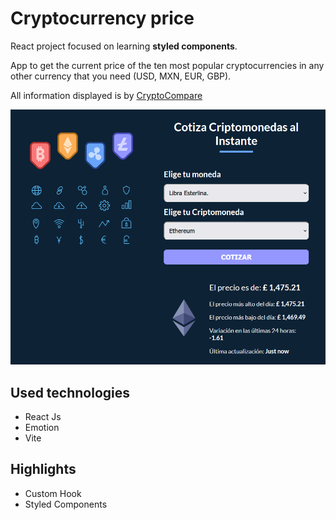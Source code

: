 # Cryptocurrency price

React project focused on learning **styled components**.

App to get the current price of the ten most popular cryptocurrencies in any other currency that you need (USD, MXN, EUR, GBP).

All information displayed is by [CryptoCompare](https://min-api.cryptocompare.com)

![App Screen](./src/assets/img/app_screen.png)

## Used technologies
* React Js
* Emotion
* Vite

## Highlights
* Custom Hook
* Styled Components